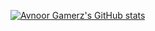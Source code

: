 [![Avnoor Gamerz's GitHub stats](https://github-readme-stats.vercel.app/api?username=Avnoor-Gamerz)](https://github.com/Avnoor-Gamerz)
